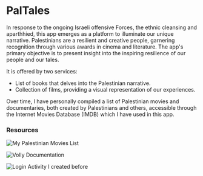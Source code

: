 # PalTales

In response to the ongoing Israeli offensive Forces, the ethnic cleansing and aparthhied, this app emerges as a platform to illuminate our unique narrative. Palestinians are a resilient and creative people, garnering recognition through various awards in cinema and literature. The app's primary objective is to present insight into the inspiring resilience of our people and our tales.

It is offered by two services:
- List of books that delves into the Palestinian narrative.
- Collection of films, providing a visual representation of our experiences.

Over time, I have personally compiled a list of Palestinian movies and documentaries, both created by Palestinians and others, accessible through the Internet Movies Database (IMDB) which I have used in this app.

### Resources 
![My Palestinian Movies List](https://www.imdb.com/list/ls563010565/?sort=alpha,asc&st_dt=&mode=detail&page=1)

![Volly Documentation](https://google.github.io/volley/)

![Login Activity I created before](https://github.com/sondosaabed/Mobile-Application-Login/)
